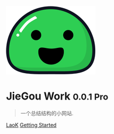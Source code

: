 ![logo](_media/icon.svg)

# JieGou Work <small>0.0.1 Pro</small>

> 一个总结结构的小网站.


[LaoK](https://laok.pw)
[Getting Started](#jiegouwork)

